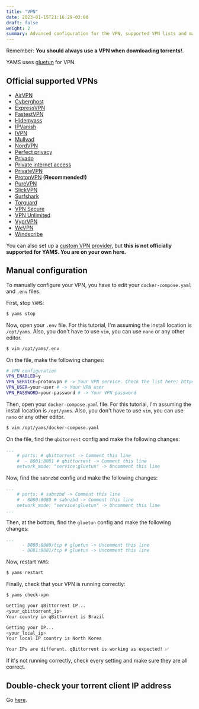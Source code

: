 ```yaml
---
title: "VPN"
date: 2023-01-15T21:16:29-03:00
draft: false
weight: 2
summary: Advanced configuration for the VPN, supported VPN lists and manual configuration.
---
```


Remember: **You should always use a VPN when downloading torrents!**.

YAMS uses [gluetun](https://github.com/qdm12/gluetun) for VPN.

## Official supported VPNs

- [AirVPN](https://github.com/qdm12/gluetun-wiki/blob/main/setup/providers/airvpn.md)
- [Cyberghost](https://github.com/qdm12/gluetun-wiki/blob/main/setup/providers/cyberghost.md)
- [ExpressVPN](https://github.com/qdm12/gluetun-wiki/blob/main/setup/providers/expressvpn.md)
- [FastestVPN](https://github.com/qdm12/gluetun-wiki/blob/main/setup/providers/fastestvpn.md)
- [Hidemyass](https://github.com/qdm12/gluetun-wiki/blob/main/setup/providers/hidemyass.md)
- [IPVanish](https://github.com/qdm12/gluetun-wiki/blob/main/setup/providers/ipvanish.md)
- [IVPN](https://github.com/qdm12/gluetun-wiki/blob/main/setup/providers/ivpn.md)
- [Mullvad](https://github.com/qdm12/gluetun-wiki/blob/main/setup/providers/mullvad.md)
- [NordVPN](https://github.com/qdm12/gluetun-wiki/blob/main/setup/providers/nordvpn.md)
- [Perfect privacy](https://github.com/qdm12/gluetun-wiki/blob/main/setup/providers/perfect-privacy.md)
- [Privado](https://github.com/qdm12/gluetun-wiki/blob/main/setup/providers/privado.md)
- [Private internet access](https://github.com/qdm12/gluetun-wiki/blob/main/setup/providers/private-internet-access.md)
- [PrivateVPN](https://github.com/qdm12/gluetun-wiki/blob/main/setup/providers/privatevpn.md)
- [ProtonVPN](https://github.com/qdm12/gluetun-wiki/blob/main/setup/providers/protonvpn.md) **(Recommended!)**
- [PureVPN](https://github.com/qdm12/gluetun-wiki/blob/main/setup/providers/purevpn.md)
- [SlickVPN](https://github.com/qdm12/gluetun-wiki/blob/main/setup/providers/slickvpn.md)
- [Surfshark](https://github.com/qdm12/gluetun-wiki/blob/main/setup/providers/surfshark.md)
- [Torguard](https://github.com/qdm12/gluetun-wiki/blob/main/setup/providers/torguard.md)
- [VPN Secure](https://github.com/qdm12/gluetun-wiki/blob/main/setup/providers/vpn-secure.md)
- [VPN Unlimited](https://github.com/qdm12/gluetun-wiki/blob/main/setup/providers/vpn-unlimited.md)
- [VyprVPN](https://github.com/qdm12/gluetun-wiki/blob/main/setup/providers/vyprvpn.md)
- [WeVPN](https://github.com/qdm12/gluetun-wiki/blob/main/setup/providers/wevpn.md)
- [Windscribe](https://github.com/qdm12/gluetun-wiki/blob/main/setup/providers/windscribe.md)

You can also set up a [custom VPN provider](https://github.com/qdm12/gluetun-wiki/blob/main/setup/providers/custom.md), but **this is not officially supported for YAMS. You are on your own here.**

## Manual configuration

To manually configure your VPN, you have to edit your `docker-compose.yaml` and `.env` files.

First, stop `YAMS`:
```bash
$ yams stop
```

Now, open your `.env` file. For this tutorial, I'm assuming the install location is `/opt/yams`. Also, you don't have to use `vim`, you can use `nano` or any other editor.

```bash
$ vim /opt/yams/.env
```

On the file, make the following changes:
```bash
# VPN configuration
VPN_ENABLED=y
VPN_SERVICE=protonvpn # -> Your VPN service. Check the list here: https://yams.media/advanced/vpn/#official-supported-vpns
VPN_USER=your-user # -> Your VPN user
VPN_PASSWORD=your-password # -> Your VPN password
```

Then, open your `docker-compose.yaml` file. For this tutorial, I'm assuming the install location is `/opt/yams`. Also, you don't have to use `vim`, you can use `nano` or any other editor.

```bash
$ vim /opt/yams/docker-compose.yaml
```

On the file, find the `qbitorrent` config and make the following changes:

```yaml
...
    # ports: # qbittorrent -> Comment this line
    #  - 8081:8081 # qbittorrent -> Comment this line
    network_mode: "service:gluetun" -> Uncomment this line
```

Now, find the `sabnzbd` config and make the following changes:
```yaml
...
    # ports: # sabnzbd -> Comment this line 
    # - 8080:8080 # sabnzbd -> Comment this line 
    network_mode: "service:gluetun" -> Uncomment this line
...
```

Then, at the bottom, find the `gluetun` config and make the following changes:

```yaml
...
      - 8080:8080/tcp # gluetun -> Uncomment this line
      - 8081:8081/tcp # gluetun -> Uncomment this line
```

Now, restart `YAMS`:

```bash
$ yams restart
```

Finally, check that your VPN is running correctly:

```bash
$ yams check-vpn

Getting your qBittorrent IP...
<your_qbittorrent_ip>
Your country in qBittorrent is Brazil

Getting your IP...
<your_local_ip>
Your local IP country is North Korea

Your IPs are different. qBittorrent is working as expected! ✅
```

If it's not running correctly, check every setting and make sure they are all correct.

## Double-check your torrent client IP address

Go [here](/advanced/torrenting/#double-checking-your-torrent-client-ip-address).
